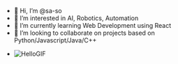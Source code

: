 

<!--
### Hi there 👋
**Sa-So/Sa-So** is a ✨ _special_ ✨ repository because its `README.md` (this file) appears on your GitHub profile.
- 🤔 I’m looking for help with 
- 💬 Ask me about 
- 😄 Pronouns: ...
- ⚡ Fun fact: ...

- 🔭 I’m currently working on Web Scraping using Javascript/Python

- 👯 I’m looking to collaborate on Automation projects based on Python/Javascript
Here are some ideas to get you started:

-->
- 👋 Hi, I’m @sa-so
- 👀 I’m interested in AI, Robotics, Automation 
- 🌱 I’m currently learning Web Development using React
- 💞 I’m looking to collaborate on projects based on Python/Javascript/Java/C++
<!-- - 📫 Reach me out on : why you want to reach me ? -->
<!-- - Thinking if you should follow or not ?
- I think you should not... -->
- ![HelloGIF](https://media.giphy.com/media/NEvPzZ8bd1V4Y/giphy.gif)

<!--
- 👋 Hi, I’m @sa-so
- 👀 I’m interested in AI, Robotics, Automation 
- 🌱 I’m currently learning Web Development 
- 💞️ I’m looking to collaborate on Projects based on Python and Javascript
- 📫 Reach me out on twitter @s_cse_s
- �
-->
<!---
s-cs-s/s-cs-s is a ✨ special ✨ repository because its `README.md` (this file) appears on your GitHub profile.
You can click the Preview link to take a look at your changes.
--->
